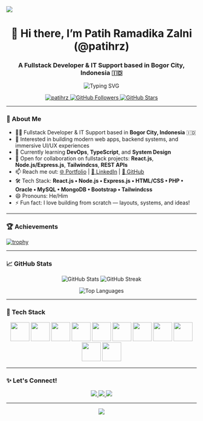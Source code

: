 <!-- Banner Header -->
<img src="https://capsule-render.vercel.app/api?type=rect&color=gradient&height=100&section=header&text=Hi%20I'm%20Patih%20Ramadika%20Zalni!🚀&fontSize=35&fontColor=ffffff" />

<h1 align="center">👋 Hi there, I’m Patih Ramadika Zalni (@patihrz)</h1>

<h3 align="center">A Fullstack Developer & IT Support based in Bogor City, Indonesia 🇮🇩</h3>

<p align="center">
  <img src="https://readme-typing-svg.herokuapp.com?color=00FEEF&size=24&center=true&vCenter=true&lines=Fullstack+Developer;IT+Support+Specialist;React.js+%7C+Node.js+%7C+Express.js;Building+Awesome+UI%2FUX;Learning+DevOps+and+System+Design" alt="Typing SVG" />
</p>

<p align="center">
  <a href="https://github.com/patihrz">
    <img src="https://komarev.com/ghpvc/?username=patihrz&label=Profile%20views&color=0e75b6&style=flat" alt="patihrz" />
  </a>
  <a href="https://github.com/patihrz?tab=followers">
    <img src="https://img.shields.io/github/followers/patihrz?label=Followers&style=social" alt="GitHub Followers" />
  </a>
  <a href="https://github.com/patihrz/">
    <img src="https://img.shields.io/github/stars/patihrz?label=Stars&style=social" alt="GitHub Stars" />
  </a>
</p>

---

### 🚀 About Me
- 👨‍💻 Fullstack Developer & IT Support based in **Bogor City, Indonesia** 🇮🇩
- 👀 Interested in building modern web apps, backend systems, and immersive UI/UX experiences
- 🌱 Currently learning **DevOps**, **TypeScript**, and **System Design**
- 💞️ Open for collaboration on fullstack projects: **React.js**, **Node.js/Express.js**, **Tailwindcss**, **REST APIs**
- 📫 Reach me out: [🌐 Portfolio](https://portofoliov2-neon.vercel.app) | [💼 LinkedIn](https://id.linkedin.com/in/patih-ramadika-19b763217) | [🐙 GitHub](https://github.com/patihrz)
- 🛠️ Tech Stack: **React.js • Node.js • Express.js • HTML/CSS • PHP • Oracle • MySQL • MongoDB • Bootstrap • Tailwindcss**
- 😄 Pronouns: He/Him
- ⚡ Fun fact: I love building from scratch — layouts, systems, and ideas!

---

### 🏆 Achievements

[![trophy](https://github-profile-trophy.vercel.app/?username=patihrz&theme=matrix&no-bg=true&margin-w=15&column=-1)](https://github.com/ryo-ma/github-profile-trophy)

---

### 📈 GitHub Stats

<p align="center">
  <img src="https://github-readme-stats.vercel.app/api?username=patihrz&show_icons=true&theme=radical&hide_border=true" alt="GitHub Stats" />
  <img src="https://github-readme-streak-stats.herokuapp.com/?user=patihrz&theme=radical&hide_border=true" alt="GitHub Streak" />
</p>

<p align="center">
  <img src="https://github-readme-stats.vercel.app/api/top-langs/?username=patihrz&layout=compact&theme=radical&hide_border=true" alt="Top Languages" />
</p>

---

### 🚀 Tech Stack

<p align="center">
  <img src="https://cdn.jsdelivr.net/gh/devicons/devicon/icons/react/react-original.svg" width="50" height="50" />
  <img src="https://cdn.jsdelivr.net/gh/devicons/devicon/icons/nodejs/nodejs-original.svg" width="50" height="50" />
  <img src="https://cdn.jsdelivr.net/gh/devicons/devicon/icons/express/express-original.svg" width="50" height="50" />
  <img src="https://cdn.jsdelivr.net/gh/devicons/devicon/icons/html5/html5-original.svg" width="50" height="50" />
  <img src="https://cdn.jsdelivr.net/gh/devicons/devicon/icons/css3/css3-original.svg" width="50" height="50" />
  <img src="https://cdn.jsdelivr.net/gh/devicons/devicon/icons/php/php-original.svg" width="50" height="50" />
  <img src="https://cdn.jsdelivr.net/gh/devicons/devicon/icons/oracle/oracle-original.svg" width="50" height="50" />
  <img src="https://cdn.jsdelivr.net/gh/devicons/devicon/icons/mysql/mysql-original.svg" width="50" height="50" />
  <img src="https://cdn.jsdelivr.net/gh/devicons/devicon/icons/mongodb/mongodb-original.svg" width="50" height="50" />
  <img src="https://cdn.jsdelivr.net/gh/devicons/devicon/icons/bootstrap/bootstrap-plain.svg" width="50" height="50" />
  <img src="https://cdn.jsdelivr.net/gh/devicons/devicon/icons/tailwindcss/tailwindcss-plain.svg" width="50" height="50" />
</p>

---

### ✨ Let's Connect!
<p align="center">
  <a href="https://portofoliov2-neon.vercel.app" target="_blank">
    <img src="https://img.shields.io/badge/Portfolio-000?style=for-the-badge&logo=vercel&logoColor=white" />
  </a>
  <a href="https://linkedin.com/in/patih-ramadika-19b763217" target="_blank">
    <img src="https://img.shields.io/badge/LinkedIn-0A66C2?style=for-the-badge&logo=linkedin&logoColor=white" />
  </a>
  <a href="https://github.com/patihrz" target="_blank">
    <img src="https://img.shields.io/badge/GitHub-100000?style=for-the-badge&logo=github&logoColor=white" />
  </a>
</p>

---

<!-- Footer -->
<p align="center">
  <img src="https://capsule-render.vercel.app/api?type=waving&color=gradient&height=120&section=footer" />
</p>

